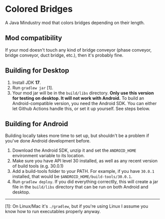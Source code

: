 # Colored Bridges

A Java Mindustry mod that colors bridges depending on their length.

## Mod compatibility

If your mod doesn't touch any kind of bridge conveyor (phase conveyor, bridge conveyor, duct bridge, etc.), then
it's probably fine.

## Building for Desktop

1. Install JDK **17**.
2. Run `gradlew jar` [1].
3. Your mod jar will be in the `build/libs` directory. **Only use this version for testing on desktop. It will not work with Android.**
To build an Android-compatible version, you need the Android SDK. You can either let Github Actions handle this, or set it up yourself. See steps below.

## Building for Android

Building locally takes more time to set up, but shouldn't be a problem if you've done Android development before.
1. Download the Android SDK, unzip it and set the `ANDROID_HOME` environment variable to its location.
2. Make sure you have API level 30 installed, as well as any recent version of build tools (e.g. 30.0.1)
3. Add a build-tools folder to your PATH. For example, if you have `30.0.1` installed, that would be `$ANDROID_HOME/build-tools/30.0.1`.
4. Run `gradlew deploy`. If you did everything correctlly, this will create a jar file in the `build/libs` directory that can be run on both Android and desktop. 

--- 

[1]: On Linux/Mac it's `./gradlew`, but if you're using Linux I assume you know how to run executables properly anyway.
